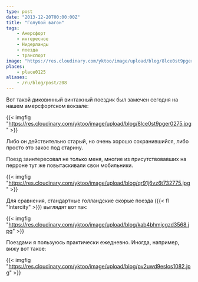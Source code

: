 ```yaml
---
type: post
date: "2013-12-20T00:00:00Z"
title: "Голубой вагон"
tags:
    - Амерсфорт
    - интересное
    - Нидерланды
    - поезда
    - транспорт
image: "https://res.cloudinary.com/yktoo/image/upload/blog/8lce0st9pger0275.jpg"
places:
    - place0125
aliases:
    - /ru/blog/post/208
---
```


Вот такой диковинный винтажный поездик был замечен сегодня на нашем амерсфортском вокзале:

{{< imgfig "https://res.cloudinary.com/yktoo/image/upload/blog/8lce0st9pger0275.jpg" >}}

Либо он действительно старый, но очень хорошо сохранившийся, либо просто это закос под старину.

<!--more-->

Поезд заинтересовал не только меня, многие из присутствовавших на перроне тут же повытаскивали свои мобильники.

{{< imgfig "https://res.cloudinary.com/yktoo/image/upload/blog/qr91j6vz6t732775.jpg" >}}

Для сравнения, стандартные голландские скорые поезда ({{< fl "Intercity" >}}) выглядят вот так:

{{< imgfig "https://res.cloudinary.com/yktoo/image/upload/blog/kab4bhmjcgzd3568.jpg" >}}

Поездами я пользуюсь практически ежедневно. Иногда, например, вижу вот такое:

{{< imgfig "https://res.cloudinary.com/yktoo/image/upload/blog/pv2uwd9eslos1082.jpg" >}}
